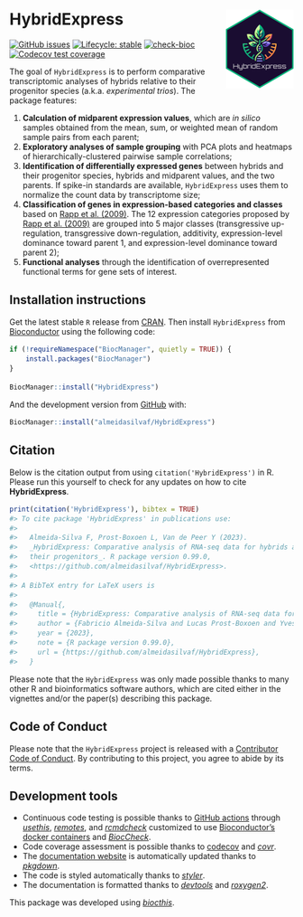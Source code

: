 
<!-- README.md is generated from README.Rmd. Please edit that file -->

# HybridExpress <img src="man/figures/logo.png" align="right" height="139" alt="" />

<!-- badges: start -->

[![GitHub
issues](https://img.shields.io/github/issues/almeidasilvaf/HybridExpress)](https://github.com/almeidasilvaf/HybridExpress/issues)
[![Lifecycle:
stable](https://img.shields.io/badge/lifecycle-stable-green.svg)](https://lifecycle.r-lib.org/articles/stages.html#stable)
[![check-bioc](https://github.com/almeidasilvaf/HybridExpress/actions/workflows/rworkflows.devel.yml/badge.svg)](https://github.com/almeidasilvaf/HybridExpress/actions/workflows/rworkflows.devel.yml)
[![Codecov test
coverage](https://codecov.io/gh/almeidasilvaf/HybridExpress/branch/devel/graph/badge.svg)](https://app.codecov.io/gh/almeidasilvaf/HybridExpress?branch=devel)
<!-- badges: end -->

The goal of `HybridExpress` is to perform comparative transcriptomic
analyses of hybrids relative to their progenitor species (a.k.a.
*experimental trios*). The package features:

1.  **Calculation of midparent expression values**, which are *in
    silico* samples obtained from the mean, sum, or weighted mean of
    random sample pairs from each parent;
2.  **Exploratory analyses of sample grouping** with PCA plots and
    heatmaps of hierarchically-clustered pairwise sample correlations;
3.  **Identification of differentially expressed genes** between hybrids
    and their progenitor species, hybrids and midparent values, and the
    two parents. If spike-in standards are available, `HybridExpress`
    uses them to normalize the count data by transcriptome size;
4.  **Classification of genes in expression-based categories and
    classes** based on [Rapp et
    al. (2009)](https://doi.org/10.1186/1741-7007-7-18). The 12
    expression categories proposed by [Rapp et
    al. (2009)](https://doi.org/10.1186/1741-7007-7-18) are grouped into
    5 major classes (transgressive up-regulation, transgressive
    down-regulation, additivity, expression-level dominance toward
    parent 1, and expression-level dominance toward parent 2);
5.  **Functional analyses** through the identification of
    overrepresented functional terms for gene sets of interest.

## Installation instructions

Get the latest stable `R` release from
[CRAN](http://cran.r-project.org/). Then install `HybridExpress` from
[Bioconductor](http://bioconductor.org/) using the following code:

``` r
if (!requireNamespace("BiocManager", quietly = TRUE)) {
    install.packages("BiocManager")
}

BiocManager::install("HybridExpress")
```

And the development version from
[GitHub](https://github.com/almeidasilvaf/HybridExpress) with:

``` r
BiocManager::install("almeidasilvaf/HybridExpress")
```

## Citation

Below is the citation output from using `citation('HybridExpress')` in
R. Please run this yourself to check for any updates on how to cite
**HybridExpress**.

``` r
print(citation('HybridExpress'), bibtex = TRUE)
#> To cite package 'HybridExpress' in publications use:
#> 
#>   Almeida-Silva F, Prost-Boxoen L, Van de Peer Y (2023).
#>   _HybridExpress: Comparative analysis of RNA-seq data for hybrids and
#>   their progenitors_. R package version 0.99.0,
#>   <https://github.com/almeidasilvaf/HybridExpress>.
#> 
#> A BibTeX entry for LaTeX users is
#> 
#>   @Manual{,
#>     title = {HybridExpress: Comparative analysis of RNA-seq data for hybrids and their progenitors},
#>     author = {Fabricio Almeida-Silva and Lucas Prost-Boxoen and Yves {Van de Peer}},
#>     year = {2023},
#>     note = {R package version 0.99.0},
#>     url = {https://github.com/almeidasilvaf/HybridExpress},
#>   }
```

Please note that the `HybridExpress` was only made possible thanks to
many other R and bioinformatics software authors, which are cited either
in the vignettes and/or the paper(s) describing this package.

## Code of Conduct

Please note that the `HybridExpress` project is released with a
[Contributor Code of
Conduct](http://bioconductor.org/about/code-of-conduct/). By
contributing to this project, you agree to abide by its terms.

## Development tools

- Continuous code testing is possible thanks to [GitHub
  actions](https://www.tidyverse.org/blog/2020/04/usethis-1-6-0/)
  through *[usethis](https://CRAN.R-project.org/package=usethis)*,
  *[remotes](https://CRAN.R-project.org/package=remotes)*, and
  *[rcmdcheck](https://CRAN.R-project.org/package=rcmdcheck)* customized
  to use [Bioconductor’s docker
  containers](https://www.bioconductor.org/help/docker/) and
  *[BiocCheck](https://bioconductor.org/packages/3.17/BiocCheck)*.
- Code coverage assessment is possible thanks to
  [codecov](https://codecov.io/gh) and
  *[covr](https://CRAN.R-project.org/package=covr)*.
- The [documentation
  website](http://almeidasilvaf.github.io/HybridExpress) is
  automatically updated thanks to
  *[pkgdown](https://CRAN.R-project.org/package=pkgdown)*.
- The code is styled automatically thanks to
  *[styler](https://CRAN.R-project.org/package=styler)*.
- The documentation is formatted thanks to
  *[devtools](https://CRAN.R-project.org/package=devtools)* and
  *[roxygen2](https://CRAN.R-project.org/package=roxygen2)*.

This package was developed using
*[biocthis](https://bioconductor.org/packages/3.17/biocthis)*.
